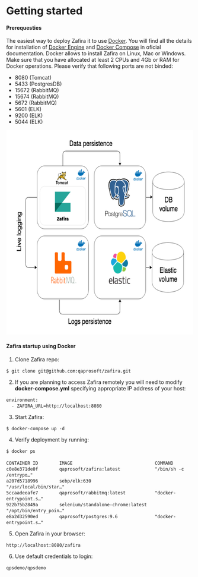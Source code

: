 # Getting started

#### Prerequesties
The easiest way to deploy Zafira it to use [Docker](https://docs.docker.com/). You will find all the details for installation of [Docker Engine](https://docs.docker.com/install/) and [Docker Compose](https://docs.docker.com/compose/install/) in oficial documentation. Docker allows to install Zafira on Linux, Mac or Windows. Make sure that you have allocated at least 2 CPUs and 4Gb or RAM for Docker operations. Please verify that following ports are not binded:

* 8080  (Tomcat)
* 5433  (PostgresDB)
* 15672 (RabbitMQ)
* 15674 (RabbitMQ)
* 5672  (RabbitMQ)
* 5601  (ELK)
* 9200  (ELK)
* 5044  (ELK)
 <p align="center">
  <img width="650px" height="550px" src="./img/docker.png">
</p>
 
#### Zafira startup using Docker
1. Clone Zafira repo:
```
$ git clone git@github.com:qaprosoft/zafira.git
```
2. If you are planning to access Zafira remotely you will need to modify **docker-compose.yml** specifying appropriate IP address of your host:
```
environment:
  - ZAFIRA_URL=http://localhost:8080
```
3. Start Zafira:
```
$ docker-compose up -d
```
4. Verify deployment by running:
```
$ docker ps

CONTAINER ID        IMAGE                               COMMAND    
c0e8e371de0f        qaprosoft/zafira:latest             "/bin/sh -c /entrypo…"
a207d5718996        sebp/elk:630                        "/usr/local/bin/star…" 
5ccaadeeafe7        qaprosoft/rabbitmq:latest           "docker-entrypoint.s…"
922b75b2849a        selenium/standalone-chrome:latest   "/opt/bin/entry_poin…"
e8a2d32590ed        qaprosoft/postgres:9.6              "docker-entrypoint.s…"
```
5. Open Zafira in your browser:
```
http://localhost:8080/zafira
```
6. Use default credentials to login:
```
qpsdemo/qpsdemo
```
